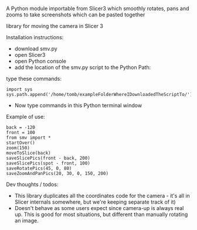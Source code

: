 A Python module importable from Slicer3 which smoothly rotates, pans and zooms to take screenshots which can be pasted together

library for moving the camera in Slicer 3

Installation instructions:

* download smv.py
* open Slicer3
* open Python console
* add the location of the smv.py script to the Python Path:

type these commands:

    import sys
	sys.path.append('/home/tomb/exampleFolderWhereIDownloadedTheScriptTo/')

* Now type commands in this Python terminal window

Example of use:

	back = -120
	front = 100
	from smv import *
	startOver()
	zoom(150)
	moveToSlice(back)
	saveSlicePics(front - back, 200)
	saveSlicePics(spot - front, 100)
	saveRotatePics(45, 0, 80)
	saveZoomAndPanPics(20, 30, 0, 150, 200)

Dev thoughts / todos: 

* This library duplicates all the coordinates code for the camera - it's all in Slicer internals somewhere, but we're keeping separate track of it)
* Doesn't behave as some users expect since camera-up is always real up.  This is good for most situations, but different than manually rotating an image.
